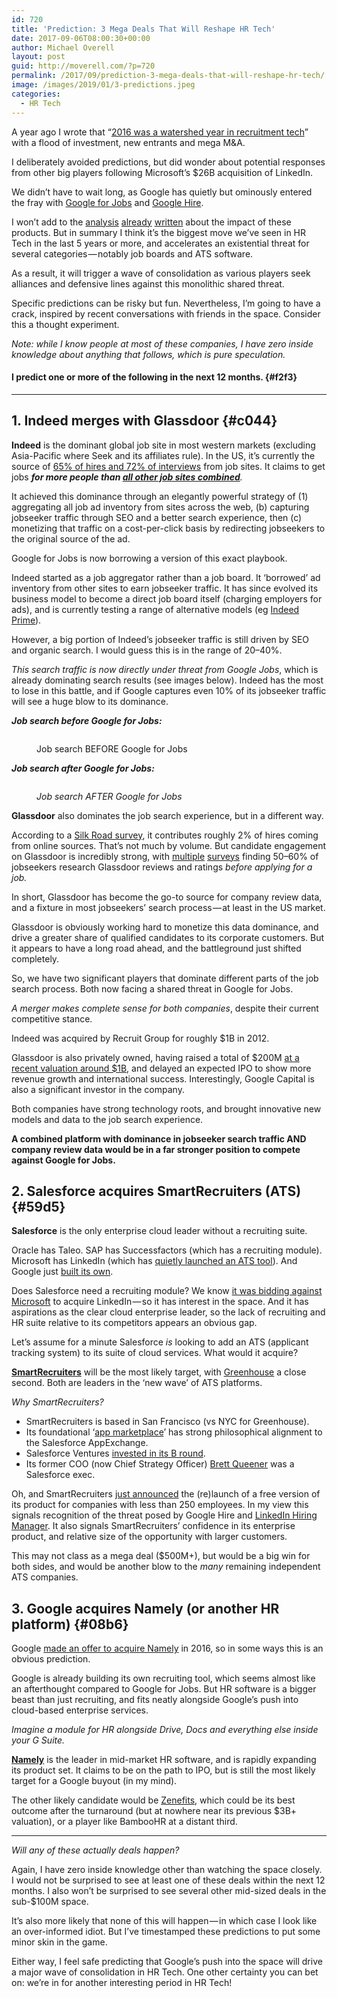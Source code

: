 ```yaml
---
id: 720
title: 'Prediction: 3 Mega Deals That Will Reshape HR Tech'
date: 2017-09-06T08:00:30+00:00
author: Michael Overell
layout: post
guid: http://moverell.com/?p=720
permalink: /2017/09/prediction-3-mega-deals-that-will-reshape-hr-tech/
image: /images/2019/01/3-predictions.jpeg
categories:
  - HR Tech
---
```

A year ago I wrote that “<a href="https://techcrunch.com/2016/10/29/the-history-of-innovation-in-recruitment-technology-and-services/" rel="noreferrer noopener" target="_blank">2016 was a watershed year in recruitment tech</a>” with a flood of investment, new entrants and mega M&A.

I deliberately avoided predictions, but did wonder about potential responses from other big players following Microsoft’s $26B acquisition of LinkedIn.

We didn’t have to wait long, as Google has quietly but ominously entered the fray with&nbsp;<a href="https://www.blog.google/products/search/connecting-more-americans-jobs/" rel="noreferrer noopener" target="_blank">Google for Jobs</a>&nbsp;and&nbsp;<a href="https://hire.google.com/" rel="noreferrer noopener" target="_blank">Google Hire</a>.

I won’t add to the&nbsp;<a href="https://techcrunch.com/2017/06/20/google-launches-its-ai-powered-jobs-search-engine/" rel="noreferrer noopener" target="_blank">analysis</a>&nbsp;<a href="http://searchengineland.com/google-for-jobs-open-to-job-search-sites-developers-277359" rel="noreferrer noopener" target="_blank">already</a>&nbsp;<a href="http://theundercoverrecruiter.com/google-job-search/" rel="noreferrer noopener" target="_blank">written</a>&nbsp;about the impact of these products. But in summary I think it’s the biggest move we’ve seen in HR Tech in the last 5 years or more, and accelerates an existential threat for several categories — notably job boards and ATS software.

As a result, it will trigger a wave of consolidation as various players seek alliances and defensive lines against this monolithic shared threat.

Specific predictions can be risky but fun. Nevertheless, I’m going to have a crack, inspired by recent conversations with friends in the space. Consider this a thought experiment.

_Note: while I know people at most of these companies, I have zero inside knowledge about anything that follows, which is pure speculation._

#### I predict one or more of the following in the next 12&nbsp;months. {#f2f3}

<hr class="wp-block-separator" />

## 1. Indeed merges with Glassdoor {#c044}

**Indeed**&nbsp;is the dominant global job site in most western markets (excluding Asia-Pacific where Seek and its affiliates rule). In the US, it’s currently the source of&nbsp;<a href="http://blog.indeed.com/2017/05/31/indeed-delivers-65-percent-online-hires/" rel="noreferrer noopener" target="_blank">65% of hires and 72% of interviews</a>&nbsp;from job sites. It claims to get jobs&nbsp;**_for more people than&nbsp;_**<a href="http://blog.indeed.com/2017/05/31/indeed-delivers-65-percent-online-hires/" rel="noreferrer noopener" target="_blank"><strong><em>all other job sites combined</em></strong></a>_._

It achieved this dominance through an elegantly powerful strategy of (1) aggregating all job ad inventory from sites across the web, (b) capturing jobseeker traffic through SEO and a better search experience, then (c) monetizing that traffic on a cost-per-click basis by redirecting jobseekers to the original source of the ad.

Google for Jobs is now borrowing a version of this exact playbook.

Indeed started as a job aggregator rather than a job board. It ‘borrowed’ ad inventory from other sites to earn jobseeker traffic. It has since evolved its business model to become a direct job board itself (charging employers for ads), and is currently testing a range of alternative models (eg&nbsp;<a href="https://www.indeed.com/prime%27" rel="noreferrer noopener" target="_blank">Indeed Prime</a>).

However, a big portion of Indeed’s jobseeker traffic is still driven by SEO and organic search. I would guess this is in the range of 20–40%.

_This search traffic is now directly under threat from Google Jobs_, which is already dominating search results (see images below). Indeed has the most to lose in this battle, and if Google captures even 10% of its jobseeker traffic will see a huge blow to its dominance.

**_Job search before Google for Jobs:_**<figure class="wp-block-image">

<img src="https://i0.wp.com/cdn-images-1.medium.com/max/1600/1*Y0Awq6-3M5YYgx4PdYMjZA.png?w=770&#038;ssl=1" alt="" data-recalc-dims="1" /><figcaption>Job search BEFORE Google for&nbsp;Jobs</figcaption></figure>

**_Job search after Google for Jobs:_**<figure class="wp-block-image">

<img src="https://i0.wp.com/cdn-images-1.medium.com/max/1600/1*CgDnkqNCrXNFldGaLbFvzA.png?w=770&#038;ssl=1" alt="" data-recalc-dims="1" /><figcaption>_Job search AFTER Google for&nbsp;Jobs_</figcaption></figure>

**Glassdoor**&nbsp;also dominates the job search experience, but in a different way.

According to a&nbsp;<a href="http://hr1.silkroad.com/sources-of-hire-2017" rel="noreferrer noopener" target="_blank">Silk Road survey</a>, it contributes roughly 2% of hires coming from online sources. That’s not much by volume. But candidate engagement on Glassdoor is incredibly strong, with&nbsp;<a href="https://www.ere.net/half-of-all-job-seekers-consult-glassdoor-reviews/" rel="noreferrer noopener" target="_blank">multiple</a>&nbsp;<a href="https://www.glassdoor.com/employers/popular-topics/hr-stats.htm" rel="noreferrer noopener" target="_blank">surveys</a>&nbsp;finding 50–60% of jobseekers research Glassdoor reviews and ratings&nbsp;_before applying for a job._

In short, Glassdoor has become the go-to source for company review data, and a fixture in most jobseekers’ search process — at least in the US market.

Glassdoor is obviously working hard to monetize this data dominance, and drive a greater share of qualified candidates to its corporate customers. But it appears to have a long road ahead, and the battleground just shifted completely.

So, we have two significant players that dominate different parts of the job search process. Both now facing a shared threat in Google for Jobs.

_A merger makes complete sense for both companies_, despite their current competitive stance.

Indeed was acquired by Recruit Group for roughly $1B in 2012.

Glassdoor is also privately owned, having raised a total of $200M&nbsp;<a href="https://techcrunch.com/2016/06/03/glassdoor-raises-40m-valued-around-1b-to-bring-more-transparency-to-the-job-market/" rel="noreferrer noopener" target="_blank">at a recent valuation around $1B</a>, and delayed an expected IPO to show more revenue growth and international success. Interestingly, Google Capital is also a significant investor in the company.

Both companies have strong technology roots, and brought innovative new models and data to the job search experience.

**A combined platform with dominance in jobseeker search traffic AND company review data would be in a far stronger position to compete against Google for Jobs.**

## 2. Salesforce acquires SmartRecruiters (ATS) {#59d5}

**Salesforce**&nbsp;is the only enterprise cloud leader without a recruiting suite.

Oracle has Taleo. SAP has Successfactors (which has a recruiting module). Microsoft has LinkedIn (which has&nbsp;<a href="https://business.linkedin.com/talent-solutions/hiring-manager" rel="noreferrer noopener" target="_blank">quietly launched an ATS tool</a>). And Google just&nbsp;<a href="https://business.linkedin.com/talent-solutions/hiring-manager" rel="noreferrer noopener" target="_blank">built its own</a>.

Does Salesforce need a recruiting module? We know&nbsp;<a href="https://www.recode.net/2016/7/2/12085428/linkedin-microsoft-salesforce-google-deal-timeline" rel="noreferrer noopener" target="_blank">it was bidding against Microsoft</a>&nbsp;to acquire LinkedIn — so it has interest in the space. And it has aspirations as the clear cloud enterprise leader, so the lack of recruiting and HR suite relative to its competitors appears an obvious gap.

Let’s assume for a minute Salesforce&nbsp;_is_&nbsp;looking to add an ATS (applicant tracking system) to its suite of cloud services. What would it acquire?

<a href="https://www.smartrecruiters.com/" rel="noreferrer noopener" target="_blank"><strong>SmartRecruiters</strong></a>&nbsp;will be the most likely target, with&nbsp;<a href="https://www.greenhouse.io/" rel="noreferrer noopener" target="_blank">Greenhouse</a>&nbsp;a close second. Both are leaders in the ‘new wave’ of ATS platforms.

_Why SmartRecruiters?_

  * SmartRecruiters is based in San Francisco (vs NYC for Greenhouse).
  * Its foundational ‘<a href="https://www.smartrecruiters.com/recruiting-software/marketplace/" rel="noreferrer noopener" target="_blank">app marketplace</a>’ has strong philosophical alignment to the Salesforce AppExchange.
  * Salesforce Ventures&nbsp;<a href="https://www.crunchbase.com/organization/smartrecruiters#/entity" rel="noreferrer noopener" target="_blank">invested in its B round</a>.
  * Its former COO (now Chief Strategy Officer)&nbsp;<a href="https://www.linkedin.com/in/brettqueener" rel="noreferrer noopener" target="_blank">Brett Queener</a>&nbsp;was a Salesforce exec.

Oh, and SmartRecruiters&nbsp;<a href="http://www.businesswire.com/news/home/20170905005296/en/CORRECTING-REPLACING-SmartRecruiters-Releases-Free-Recruiting-Software" rel="noreferrer noopener" target="_blank">just announced</a>&nbsp;the (re)launch of a free version of its product for companies with less than 250 employees. In my view this signals recognition of the threat posed by Google Hire and&nbsp;<a href="https://business.linkedin.com/talent-solutions/hiring-manager#" rel="noreferrer noopener" target="_blank">LinkedIn Hiring Manager</a>. It also signals SmartRecruiters’ confidence in its enterprise product, and relative size of the opportunity with larger customers.

This may not class as a mega deal ($500M+), but would be a big win for both sides, and would be another blow to the&nbsp;_many_&nbsp;remaining independent ATS companies.

## 3. Google acquires Namely (or another HR platform) {#08b6}

Google&nbsp;<a href="https://techcrunch.com/2017/01/05/namely-raises-50m-to-take-on-the-biggies-in-hr/" rel="noreferrer noopener" target="_blank">made an offer to acquire Namely</a>&nbsp;in 2016, so in some ways this is an obvious prediction.

Google is already building its own recruiting tool, which seems almost like an afterthought compared to Google for Jobs. But HR software is a bigger beast than just recruiting, and fits neatly alongside Google’s push into cloud-based enterprise services.

_Imagine a module for HR alongside Drive, Docs and everything else inside your G Suite._

<a href="http://namely.com/" rel="noreferrer noopener" target="_blank"><strong>Namely</strong></a>&nbsp;is the leader in mid-market HR software, and is rapidly expanding its product set. It claims to be on the path to IPO, but is still the most likely target for a Google buyout (in my mind).

The other likely candidate would be&nbsp;<a href="http://zenefits.com/" rel="noreferrer noopener" target="_blank">Zenefits</a>, which could be its best outcome after the turnaround (but at nowhere near its previous $3B+ valuation), or a player like BambooHR at a distant third.

<hr class="wp-block-separator" />

_Will any of these actually deals happen?_

Again, I have zero inside knowledge other than watching the space closely. I would not be surprised to see at least one of these deals within the next 12 months. I also won’t be surprised to see several other mid-sized deals in the sub-$100M space.

It’s also more likely that none of this will happen — in which case I look like an over-informed idiot. But I’ve timestamped these predictions to put some minor skin in the game.

Either way, I feel safe predicting that Google’s push into the space will drive a major wave of consolidation in HR Tech. One other certainty you can bet on: we’re in for another interesting period in HR Tech!
